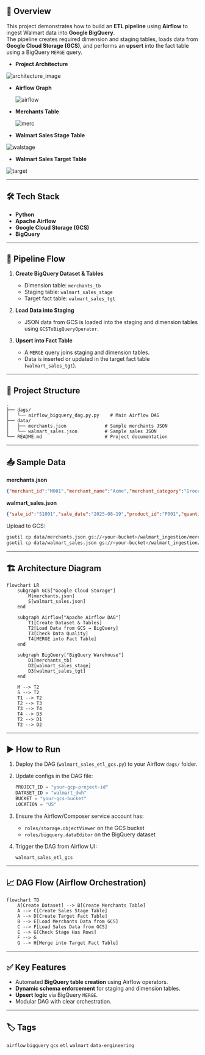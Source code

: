## 📌 Overview
This project demonstrates how to build an **ETL pipeline** using **Airflow** to ingest Walmart data into **Google BigQuery**.  
The pipeline creates required dimension and staging tables, loads data from **Google Cloud Storage (GCS)**, and performs an **upsert** into the fact table using a BigQuery `MERGE` query. 

* **Project Architecture**

![architecture_image](architecture_walmart_ingestion.jpg)

* **Airflow Graph**
  
  ![airflow](Project_Screenshots/airflow_graph.png)

* **Merchants Table**
  
  ![merc](Project_Screenshots/merchants_tb.png)

* **Walmart Sales Stage Table**
  
![walstage](Project_Screenshots/walmart_sales_stg.png)

* **Walmart Sales Target Table**
  
![target](Project_Screenshots/walmart_sales_tgt.png)

---

## 🛠 Tech Stack
- **Python**
- **Apache Airflow**
- **Google Cloud Storage (GCS)**
- **BigQuery**

---

## 🚀 Pipeline Flow
1. **Create BigQuery Dataset & Tables**  
   - Dimension table: `merchants_tb`  
   - Staging table: `walmart_sales_stage`  
   - Target fact table: `walmart_sales_tgt`

2. **Load Data into Staging**  
   - JSON data from GCS is loaded into the staging and dimension tables using `GCSToBigQueryOperator`.

3. **Upsert into Fact Table**  
   - A `MERGE` query joins staging and dimension tables.  
   - Data is inserted or updated in the target fact table (`walmart_sales_tgt`).

---

## 📂 Project Structure
````
.
├── dags/
│   └── airflow_bigquery_dag.py.py    # Main Airflow DAG
├── data/
│   ├── merchants.json              # Sample merchants JSON
│   └── walmart_sales.json          # Sample sales JSON
└── README.md                       # Project documentation

````

---

## 📥 Sample Data

**merchants.json**
```json
{"merchant_id":"M001","merchant_name":"Acme","merchant_category":"Grocery","merchant_country":"US","last_update":"2025-08-20T10:00:00Z"}
````

**walmart\_sales.json**

```json
{"sale_id":"S1001","sale_date":"2025-08-19","product_id":"P001","quantity_sold":3,"total_sale_amount":59.97,"merchant_id":"M001","last_update":"2025-08-20T10:05:00Z"}
```

Upload to GCS:

```bash
gsutil cp data/merchants.json gs://<your-bucket>/walmart_ingestion/merchants/
gsutil cp data/walmart_sales.json gs://<your-bucket>/walmart_ingestion/sales/
```

---

## 🏗️ Architecture Diagram

```mermaid
flowchart LR
    subgraph GCS["Google Cloud Storage"]
        M[merchants.json]
        S[walmart_sales.json]
    end

    subgraph Airflow["Apache Airflow DAG"]
        T1[Create Dataset & Tables]
        T2[Load Data from GCS → BigQuery]
        T3[Check Data Quality]
        T4[MERGE into Fact Table]
    end

    subgraph BigQuery["BigQuery Warehouse"]
        D1[merchants_tb]
        D2[walmart_sales_stage]
        D3[walmart_sales_tgt]
    end

    M --> T2
    S --> T2
    T1 --> T2
    T2 --> T3
    T3 --> T4
    T4 --> D3
    T2 --> D1
    T2 --> D2
```

---

## ▶️ How to Run

1. Deploy the DAG (`walmart_sales_etl_gcs.py`) to your Airflow `dags/` folder.
2. Update configs in the DAG file:

   ```python
   PROJECT_ID = "your-gcp-project-id"
   DATASET_ID = "walmart_dwh"
   BUCKET = "your-gcs-bucket"
   LOCATION = "US"
   ```
3. Ensure the Airflow/Composer service account has:

   * `roles/storage.objectViewer` on the GCS bucket
   * `roles/bigquery.dataEditor` on the BigQuery dataset
4. Trigger the DAG from Airflow UI:

   ```
   walmart_sales_etl_gcs
   ```

---

## 📈 DAG Flow (Airflow Orchestration)

```mermaid
flowchart TD
    A[Create Dataset] --> B[Create Merchants Table]
    A --> C[Create Sales Stage Table]
    A --> D[Create Target Fact Table]
    B --> E[Load Merchants Data from GCS]
    C --> F[Load Sales Data from GCS]
    E --> G[Check Stage Has Rows]
    F --> G
    G --> H[Merge into Target Fact Table]
```

---

## ✅ Key Features

* Automated **BigQuery table creation** using Airflow operators.
* **Dynamic schema enforcement** for staging and dimension tables.
* **Upsert logic** via BigQuery `MERGE`.
* Modular DAG with clear orchestration.

---

## 🏷️ Tags

`airflow` `bigquery` `gcs` `etl` `walmart` `data-engineering`
